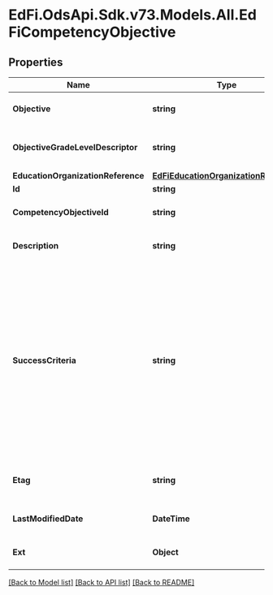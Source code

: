 # EdFi.OdsApi.Sdk.v73.Models.All.EdFiCompetencyObjective

## Properties

Name | Type | Description | Notes
------------ | ------------- | ------------- | -------------
**Objective** | **string** | The designated title of the competency objective. | 
**ObjectiveGradeLevelDescriptor** | **string** | The grade level for which the competency objective is targeted. | 
**EducationOrganizationReference** | [**EdFiEducationOrganizationReference**](EdFiEducationOrganizationReference.md) |  | 
**Id** | **string** |  | [optional] 
**CompetencyObjectiveId** | **string** | The Identifier for the competency objective. | [optional] 
**Description** | **string** | The description of the student competency objective. | [optional] 
**SuccessCriteria** | **string** | One or more statements that describes the criteria used by teachers and students to check for attainment of a competency objective. This criteria gives clear indications as to the degree to which learning is moving through the Zone or Proximal Development toward independent achievement of the competency objective. | [optional] 
**Etag** | **string** | A unique system-generated value that identifies the version of the resource. | [optional] 
**LastModifiedDate** | **DateTime** | The date and time the resource was last modified. | [optional] 
**Ext** | **Object** | Extensions to the CompetencyObjective entity. | [optional] 

[[Back to Model list]](../../README.md#documentation-for-models) [[Back to API list]](../../README.md#documentation-for-api-endpoints) [[Back to README]](../../README.md)


